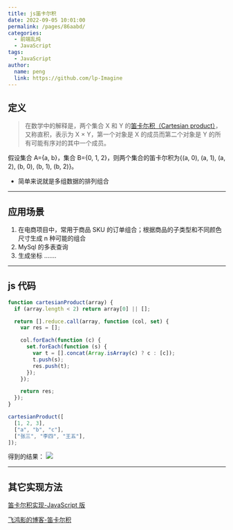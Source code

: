 ```yaml
---
title: js笛卡尔积
date: 2022-09-05 10:01:00
permalink: /pages/86aabd/
categories:
  - 前端乱炖
  - JavaScript
tags:
  - JavaScript
author:
  name: peng
  link: https://github.com/lp-Imagine
---
```


## 定义

> 在数学中的解释是，两个集合 X 和 Y 的[笛卡尓积（Cartesian product）](https://baike.baidu.com/item/%E7%AC%9B%E5%8D%A1%E5%B0%94%E4%B9%98%E7%A7%AF/6323173?fromtitle=%E7%AC%9B%E5%8D%A1%E5%B0%94%E7%A7%AF&fromid=1434391&fr=aladdin)，又称直积，表示为 X × Y，第一个对象是 X 的成员而第二个对象是 Y 的所有可能有序对的其中一个成员。

假设集合 A={a, b}，集合 B={0, 1, 2}，则两个集合的笛卡尔积为{(a, 0), (a, 1), (a, 2), (b, 0), (b, 1), (b, 2)}。

- 简单来说就是多组数据的排列组合

---

## 应用场景

1. 在电商项目中，常用于商品 SKU 的订单组合；根据商品的子类型和不同颜色尺寸生成 n 种可能的组合
2. MySql 的多表查询
3. 生成坐标
   .......

---

## js 代码

```js
function cartesianProduct(array) {
  if (array.length < 2) return array[0] || [];

  return [].reduce.call(array, function (col, set) {
    var res = [];

    col.forEach(function (c) {
      set.forEach(function (s) {
        var t = [].concat(Array.isArray(c) ? c : [c]);
        t.push(s);
        res.push(t);
      });
    });

    return res;
  });
}

cartesianProduct([
  [1, 2, 3],
  ["a", "b", "c"],
  ["张三", "李四", "王五"],
]);
```

得到的结果：
![](https://cdn.jsdelivr.net/gh/lp-Imagine/lp-Imagine@main/images/1629962811000.png)

---

## 其它实现方法

[笛卡尔积实现-JavaScript 版](https://blog.csdn.net/h785160953/article/details/104418306?utm_medium=distribute.pc_relevant.none-task-blog-2%7Edefault%7EBlogCommendFromMachineLearnPai2%7Edefault-4.control&depth_1-utm_source=distribute.pc_relevant.none-task-blog-2%7Edefault%7EBlogCommendFromMachineLearnPai2%7Edefault-4.control)

[飞鸿影的博客-笛卡尔积](https://www.cnblogs.com/52fhy/p/5823934.html)
